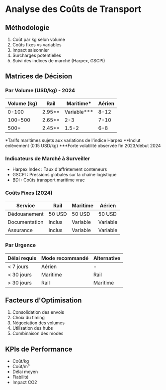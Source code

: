 # Analyse des Coûts de Transport

## Méthodologie
1. Coût par kg selon volume
2. Coûts fixes vs variables
3. Impact saisonnier
4. Surcharges potentielles
5. Suivi des indices de marché (Harpex, GSCPI)

## Matrices de Décision

### Par Volume (USD/kg) - 2024
| Volume (kg) | Rail | Maritime* | Aérien |
|-------------|------|----------|---------|
| 0-100       | 2.95** | Variable*** | 8-12    |
| 100-500     | 2.65** | 2-3     | 7-10    |
| 500+        | 2.45** | 1.5-2   | 6-8     |

*Tarifs maritimes sujets aux variations de l'indice Harpex
**Inclut enlèvement (0.15 USD/kg)
***Forte volatilité observée fin 2023/début 2024

### Indicateurs de Marché à Surveiller
- Harpex Index : Taux d'affrètement conteneurs
- GSCPI : Pressions globales sur la chaîne logistique
- BDI : Coûts transport maritime vrac

### Coûts Fixes (2024)
| Service | Rail | Maritime | Aérien |
|---------|------|----------|---------|
| Dédouanement | 50 USD | 50 USD | 50 USD |
| Documentation | Inclus | Variable | Variable |
| Assurance | Inclus | Variable | Variable |

### Par Urgence
| Délai requis | Mode recommandé | Alternative |
|--------------|----------------|-------------|
| < 7 jours    | Aérien        | -           |
| < 30 jours   | Maritime      | Rail        |
| > 30 jours   | Rail          | Maritime    |

## Facteurs d'Optimisation
1. Consolidation des envois
2. Choix du timing
3. Négociation des volumes
4. Utilisation des hubs
5. Combinaison des modes

## KPIs de Performance
- Coût/kg
- Coût/m³
- Délai moyen
- Fiabilité
- Impact CO2 